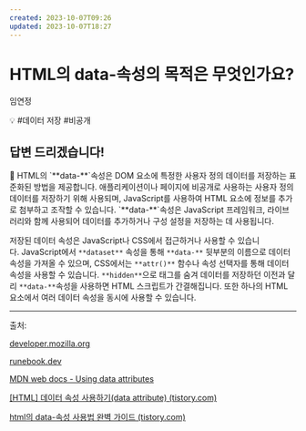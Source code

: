 ```yaml
---
created: 2023-10-07T09:26
updated: 2023-10-07T18:27
---
```

# HTML의 data-속성의 목적은 무엇인가요?

임연정

💡 #데이터 저장 #비공개

## **답변 드리겠습니다!**

<aside>
📌 HTML의 `**data-**`속성은 DOM 요소에 특정한 사용자 정의 데이터를 저장하는 표준화된 방법을 제공합니다. 애플리케이션이나 페이지에 비공개로 사용하는 사용자 정의 데이터를 저장하기 위해 사용되며, JavaScript를 사용하여 HTML 요소에 정보를 추가로 첨부하고 조작할 수 있습니다. `**data-**`속성은 JavaScript 프레임워크, 라이브러리와 함께 사용되어 데이터를 추가하거나 구성 설정을 저장하는 데 사용됩니다.

</aside>

  저장된 데이터 속성은 JavaScript나 CSS에서 접근하거나 사용할 수 있습니다. JavaScript에서 `**dataset**` 속성을 통해 `**data-**` 뒷부분의 이름으로 데이터 속성을 가져올 수 있으며, CSS에서는 `**attr()**` 함수나 속성 선택자를 통해 데이터 속성을 사용할 수 있습니다. `**hidden**`으로 태그를 숨겨 데이터를 저장하던 이전과 달리 `**data-**`속성을 사용하면 HTML 스크립트가 간결해집니다. 또한 하나의 HTML 요소에서 여러 데이터 속성을 동시에 사용할 수 있습니다.

---

출처:

[developer.mozilla.org](https://developer.mozilla.org/ko/docs/Learn/HTML/Howto/Use_data_attributes)

[runebook.dev](https://runebook.dev/ko/docs/html/global_attributes/data-*)

[MDN web docs - Using data attributes](https://developer.mozilla.org/en-US/docs/Learn/HTML/Howto/Use_data_attributes)

[[HTML] 데이터 속성 사용하기(data attribute) (tistory.com)](https://bongbongdang.tistory.com/142)

[html의 data-속성 사용법 완벽 가이드 (tistory.com)](https://inpa.tistory.com/entry/JS-%F0%9F%93%9A-HTML-%EB%8D%B0%EC%9D%B4%ED%84%B0%EC%85%8Bdata-%EC%86%8D%EC%84%B1)
